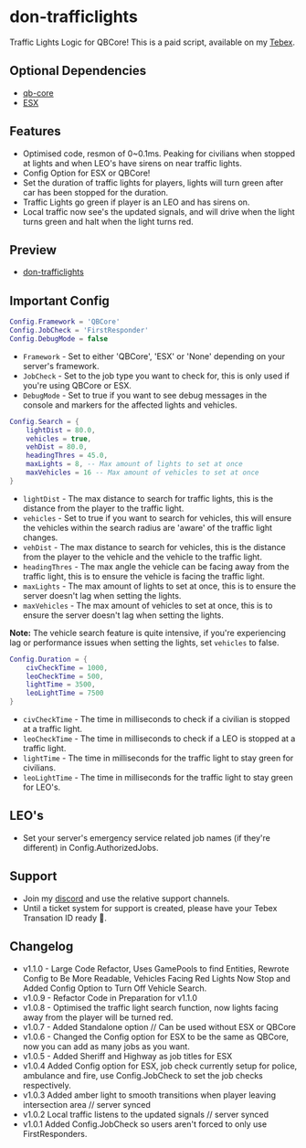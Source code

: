 # don-trafficlights

Traffic Lights Logic for QBCore! This is a paid script, available on my [Tebex](https://dons-developments.tebex.io/package/5370160).

## Optional Dependencies

- [qb-core](https://github.com/qbcore-framework/qb-core)
- [ESX](https://github.com/esx-framework/esx-legacy)

## Features

- Optimised code, resmon of 0~0.1ms. Peaking for civilians when stopped at lights and when LEO's have sirens on near traffic lights.
- Config Option for ESX or QBCore!
- Set the duration of traffic lights for players, lights will turn green after car has been stopped for the duration.
- Traffic Lights go green if player is an LEO and has sirens on.
- Local traffic now see's the updated signals, and will drive when the light turns green and halt when the light turns red.

## Preview

- [don-trafficlights](https://www.youtube.com/watch?v=xx_WiEObrHk)

## Important Config

```lua
Config.Framework = 'QBCore'
Config.JobCheck = 'FirstResponder'
Config.DebugMode = false
```

- `Framework` - Set to either 'QBCore', 'ESX' or 'None' depending on your server's framework.
- `JobCheck` - Set to the job type you want to check for, this is only used if you're using QBCore or ESX.
- `DebugMode` - Set to true if you want to see debug messages in the console and markers for the affected lights and vehicles.

```lua
Config.Search = {
    lightDist = 80.0,
    vehicles = true,
    vehDist = 80.0,
    headingThres = 45.0,
    maxLights = 8, -- Max amount of lights to set at once
    maxVehicles = 16 -- Max amount of vehicles to set at once
}
```

- `lightDist` - The max distance to search for traffic lights, this is the distance from the player to the traffic light.
- `vehicles` - Set to true if you want to search for vehicles, this will ensure the vehicles within the search radius are 'aware' of the traffic light changes.
- `vehDist` - The max distance to search for vehicles, this is the distance from the player to the vehicle and the vehicle to the traffic light.
- `headingThres` - The max angle the vehicle can be facing away from the traffic light, this is to ensure the vehicle is facing the traffic light.
- `maxLights` - The max amount of lights to set at once, this is to ensure the server doesn't lag when setting the lights.
- `maxVehicles` - The max amount of vehicles to set at once, this is to ensure the server doesn't lag when setting the lights.

**Note:** The vehicle search feature is quite intensive, if you're experiencing lag or performance issues when setting the lights, set `vehicles` to false.

```lua
Config.Duration = {
    civCheckTime = 1000,
    leoCheckTime = 500,
    lightTime = 3500,
    leoLightTime = 7500
}
```

- `civCheckTime` - The time in milliseconds to check if a civilian is stopped at a traffic light.
- `leoCheckTime` - The time in milliseconds to check if a LEO is stopped at a traffic light.
- `lightTime` - The time in milliseconds for the traffic light to stay green for civilians.
- `leoLightTime` - The time in milliseconds for the traffic light to stay green for LEO's.

## LEO's

- Set your server's emergency service related job names (if they're different) in Config.AuthorizedJobs.

## Support

- Join my [discord](https://discord.gg/tVA58nbBuk) and use the relative support channels.
- Until a ticket system for support is created, please have your Tebex Transation ID ready 🙂.

## Changelog

- v1.1.0 - Large Code Refactor, Uses GamePools to find Entities, Rewrote Config to Be More Readable, Vehicles Facing Red Lights Now Stop and Added Config Option to Turn Off Vehicle Search.
- v1.0.9 - Refactor Code in Preparation for v1.1.0
- v1.0.8 - Optimised the traffic light search function, now lights facing away from the player will be turned red.
- v1.0.7 - Added Standalone option // Can be used without ESX or QBCore
- v1.0.6 - Changed the Config option for ESX to be the same as QBCore, now you can add as many jobs as you want.
- v1.0.5 - Added Sheriff and Highway as job titles for ESX
- v1.0.4 Added Config option for ESX, job check currently setup for police, ambulance and fire, use Config.JobCheck to set the job checks respectively.
- v1.0.3 Added amber light to smooth transitions when player leaving intersection area // server synced
- v1.0.2 Local traffic listens to the updated signals // server synced
- v1.0.1 Added Config.JobCheck so users aren't forced to only use FirstResponders.
